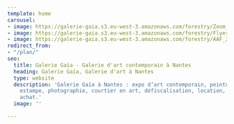 ```yaml
---
template: home
carousel:
- image: https://galerie-gaia.s3.eu-west-3.amazonaws.com/forestry/Zoom_SiteGaia_2.jpg
- image: https://galerie-gaia.s3.eu-west-3.amazonaws.com/forestry/FlyerGAIA-TOMA_220103-BAT3.jpg
- image: https://galerie-gaia.s3.eu-west-3.amazonaws.com/forestry/AAF_2022_BRU_04_Email-headerw560xh280px_v32.jpg
redirect_from:
- "/plan/"
seo:
  title: Galerie Gaïa - Galerie d'art contemporain à Nantes
  heading: Galerie Gaïa, Galerie d'art à Nantes
  type: website
  description: 'Galerie Gaïa à Nantes : expo d’art contemporain, peinture, sculpture,
    estampe, photographie, courtier en art, défiscalisation, location, prêt avant
    achat.'
  image: ''

---
```


